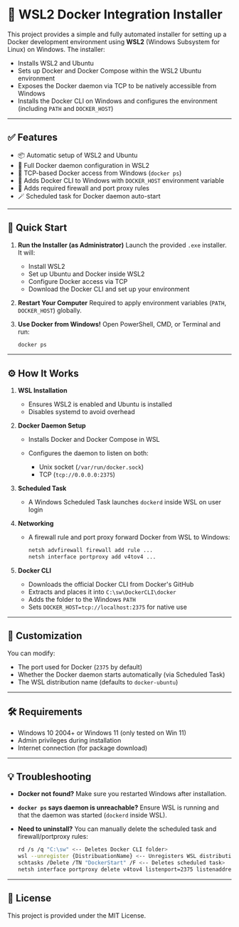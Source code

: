 ﻿# 🐳 WSL2 Docker Integration Installer

This project provides a simple and fully automated installer for setting up a Docker development environment using **WSL2** (Windows Subsystem for Linux) on Windows. The installer:

* Installs WSL2 and Ubuntu
* Sets up Docker and Docker Compose within the WSL2 Ubuntu environment
* Exposes the Docker daemon via TCP to be natively accessible from Windows
* Installs the Docker CLI on Windows and configures the environment (including `PATH` and `DOCKER_HOST`)

---

## ✅ Features

* 📦 Automatic setup of WSL2 and Ubuntu
* 🐳 Full Docker daemon configuration in WSL2
* 🔁 TCP-based Docker access from Windows (`docker ps`)
* 🔧 Adds Docker CLI to Windows with `DOCKER_HOST` environment variable
* 🔐 Adds required firewall and port proxy rules
* 🪄 Scheduled task for Docker daemon auto-start

---

## 🚀 Quick Start

1. **Run the Installer (as Administrator)**
   Launch the provided `.exe` installer. It will:

   * Install WSL2
   * Set up Ubuntu and Docker inside WSL2
   * Configure Docker access via TCP
   * Download the Docker CLI and set up your environment

2. **Restart Your Computer**
   Required to apply environment variables (`PATH`, `DOCKER_HOST`) globally.

3. **Use Docker from Windows!**
   Open PowerShell, CMD, or Terminal and run:

   ```bash
   docker ps
   ```

---

## ⚙️ How It Works

1. **WSL Installation**

   * Ensures WSL2 is enabled and Ubuntu is installed
   * Disables systemd to avoid overhead

2. **Docker Daemon Setup**

   * Installs Docker and Docker Compose in WSL
   * Configures the daemon to listen on both:

     * Unix socket (`/var/run/docker.sock`)
     * TCP (`tcp://0.0.0.0:2375`)

3. **Scheduled Task**

   * A Windows Scheduled Task launches `dockerd` inside WSL on user login

4. **Networking**

   * A firewall rule and port proxy forward Docker from WSL to Windows:

     ```bash
     netsh advfirewall firewall add rule ...
     netsh interface portproxy add v4tov4 ...
     ```

5. **Docker CLI**

   * Downloads the official Docker CLI from Docker's GitHub
   * Extracts and places it into `C:\sw\DockerCLI\docker`
   * Adds the folder to the Windows `PATH`
   * Sets `DOCKER_HOST=tcp://localhost:2375` for native use

---

## 🔧 Customization

You can modify:

* The port used for Docker (`2375` by default)
* Whether the Docker daemon starts automatically (via Scheduled Task)
* The WSL distribution name (defaults to `docker-ubuntu`)

---

## 🛠 Requirements

* Windows 10 2004+ or Windows 11 (only tested on Win 11)
* Admin privileges during installation
* Internet connection (for package download)

---

## 💡 Troubleshooting

* **Docker not found?**
  Make sure you restarted Windows after installation.

* **`docker ps` says daemon is unreachable?**
  Ensure WSL is running and that the daemon was started (`dockerd` inside WSL).

* **Need to uninstall?**
  You can manually delete the scheduled task and firewall/portproxy rules:

  ```bash
  rd /s /q "C:\sw" <-- Deletes Docker CLI folder>
  wsl --unregister {DistribuationName} <-- Unregisters WSL distribution>
  schtasks /Delete /TN "DockerStart" /F <-- Deletes scheduled task>
  netsh interface portproxy delete v4tov4 listenport=2375 listenaddress=0.0.0.0 <-- Deletes port proxy>
  ```

---

## 📜 License

This project is provided under the MIT License.

